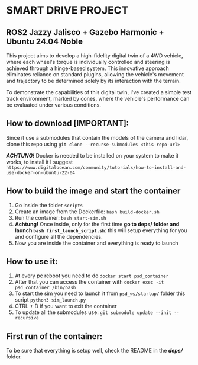 # SMART DRIVE PROJECT  <br>
## ROS2 Jazzy Jalisco + Gazebo Harmonic + Ubuntu 24.04 Noble

This project aims to develop a high-fidelity digital twin of a 4WD vehicle, where each wheel's torque is individually controlled and steering is achieved through a hinge-based system. This innovative approach eliminates reliance on standard plugins, allowing the vehicle's movement and trajectory to be determined solely by its interaction with the terrain.

To demonstrate the capabilities of this digital twin, I've created a simple test track environment, marked by cones, where the vehicle's performance can be evaluated under various conditions.

## How to download [IMPORTANT]:
Since it use a submodules that contain the models of the camera and lidar, clone this repo using `git clone --recurse-submodules <this-repo-url>`

***ACHTUNG!*** Docker is needed to be installed on your system to make it works, to install it I suggest `https://www.digitalocean.com/community/tutorials/how-to-install-and-use-docker-on-ubuntu-22-04`

## How to build the image and start the container
1) Go inside the folder `scripts`
2) Create an image from the Dockerfile: `bash build-docker.sh`
3) Run the container: `bash start-sim.sh`
4) **Achtung!** Once inside, only for the first time **go to deps/ folder and launch `bash first_launch_script.sh`**: this will setup everything for you and configure all the dependencies. 
5) Now you are inside the container and everything is ready to launch


## How to use it:
1) At every pc reboot you need to do  `docker start psd_container`
2) After that you can access the container with `docker exec -it psd_container /bin/bash`
3) To start the sim you need to launch it from `psd_ws/startup/` folder this script `python3 sim_launch.py`
3) CTRL + D if you want to exit the container
4) To update all the submodules use: `git submodule update --init --recursive`



## First run of the container:
To be sure that everything is setup well, check the README in the ***deps/*** folder.
